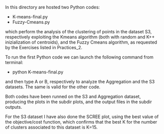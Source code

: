 In this directory are hosted two Python codes:
- K-means-final.py
- Fuzzy-Cmeans.py

which perform the analysis of the clustering of points in the dataset S3,
respectively exploiting the Kmeans algorithm (both with random and K++ inizialization of centroids),
and the Fuzzy Cmeans algorithm, as requested by the Exercises listed in Practices_2.


To run the first Python code we can launch the following command from terminal:
- python K-means-final.py 

and then type A or B, respectively to analyze the Aggregation and the S3 datasets.
The same is valid for the other code.



Both codes have been runned on the  S3 and Aggregation dataset, producing the plots in the subdir plots,
and the output files in the subdir outputs.

For the S3 dataset I have also done the SCREE plot, using the best value of the objective/cost function, which confirms that the best K for the number of clusters associated to this dataset is K=15.




